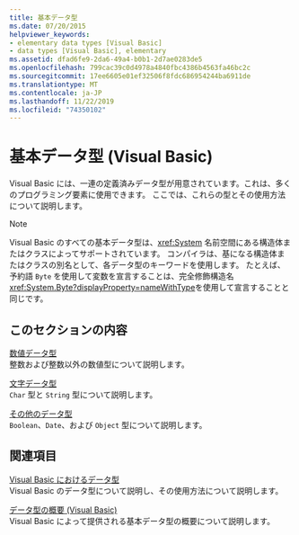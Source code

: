 ```yaml
---
title: 基本データ型
ms.date: 07/20/2015
helpviewer_keywords:
- elementary data types [Visual Basic]
- data types [Visual Basic], elementary
ms.assetid: dfad6fe9-2da6-49a4-b0b1-2d7ae0283de5
ms.openlocfilehash: 799cac39c0d4978a4840fbc4386b4563fa46bc2c
ms.sourcegitcommit: 17ee6605e01ef32506f8fdc686954244ba6911de
ms.translationtype: MT
ms.contentlocale: ja-JP
ms.lasthandoff: 11/22/2019
ms.locfileid: "74350102"
---
```

# <a name="elementary-data-types-visual-basic"></a>基本データ型 (Visual Basic)
Visual Basic には、一連の定義済みデータ型が用意されています。これは、多くのプログラミング要素に使用できます。 ここでは、これらの型とその使用方法について説明します。  
  
> [!NOTE]
> Visual Basic のすべての基本データ型は、<xref:System> 名前空間にある構造体またはクラスによってサポートされています。 コンパイラは、基になる構造体またはクラスの別名として、各データ型のキーワードを使用します。 たとえば、予約語 `Byte` を使用して変数を宣言することは、完全修飾構造名 <xref:System.Byte?displayProperty=nameWithType>を使用して宣言することと同じです。  
  
## <a name="in-this-section"></a>このセクションの内容  
 [数値データ型](../../../../visual-basic/programming-guide/language-features/data-types/numeric-data-types.md)  
 整数および整数以外の数値型について説明します。  
  
 [文字データ型](../../../../visual-basic/programming-guide/language-features/data-types/character-data-types.md)  
 `Char` 型と `String` 型について説明します。  
  
 [その他のデータ型](../../../../visual-basic/programming-guide/language-features/data-types/miscellaneous-data-types.md)  
 `Boolean`、`Date`、および `Object` 型について説明します。  
  
## <a name="related-sections"></a>関連項目  
 [Visual Basic におけるデータ型](../../../../visual-basic/programming-guide/language-features/data-types/index.md)  
 Visual Basic のデータ型について説明し、その使用方法について説明します。  
  
 [データ型の概要 (Visual Basic)](../../../../visual-basic/language-reference/data-types/index.md)  
 Visual Basic によって提供される基本データ型の概要について説明します。
